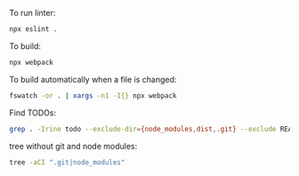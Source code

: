 To run linter:
```bash
npx eslint .
```

To build:
```bash
npx webpack
```

To build automatically when a file is changed:
```bash
fswatch -or . | xargs -n1 -I{} npx webpack
```

Find TODOs:
```bash
grep . -Irine todo --exclude-dir={node_modules,dist,.git} --exclude README.md
```

tree without git and node modules:
```bash
tree -aCI ".git|node_modules"
```
